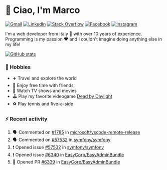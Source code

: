 # 👋 Ciao, I'm Marco

[![Gmail](https://img.shields.io/badge/Gmail-%23BB001B?style=flat-square&logo=gmail&logoColor=white)](mailto:gremo1982@gmail.com)
[![LinkedIn](https://img.shields.io/badge/LinkedIn-%230e76a8?style=flat-square&logo=linkedin)](https://www.linkedin.com/in/marco-polichetti)
[![Stack Overflow](https://img.shields.io/stackexchange/stackoverflow/r/220180?style=flat&logo=stackoverflow&label=Stack%20Overflow&color=%23F47F24)](https://stackoverflow.com/users/220180)
[![Facebook](https://img.shields.io/badge/-Facebook-%234267B2?style=flat-square&logo=facebook&logoColor=white)](https://www.facebook.com/marco.poliketti)
[![Instagram](https://img.shields.io/badge/-Instagram-%23C13584?style=flat-square&logo=instagram&logoColor=white)](https://www.instagram.com/marco.gremo)

I'm a web developer from Italy 🍕 with over 10 years of experience. Programming is my passion ❤️ and I couldn't imagine doing anything else in my life!

[![GitHub stats](https://github-readme-stats.vercel.app/api?username=gremo&show_icons=true&rank_icon=github&theme=transparent)](https://github.com/anuraghazra/github-readme-stats)

### 📅 Hobbies

- ✈️ Travel and explore the world
- 🍻 Enjoy free time with friends
- 🎥 Watch TV shows and movies
- 🕹️ Play my favorite videogame [Dead by Daylight](https://deadbydaylight.com)
- ⚽ Play tennis and five-a-side

### ⚡ Recent activity

<!--START_SECTION:activity-->
1. 🗣 Commented on [#1785](https://github.com/microsoft/vscode-remote-release/issues/1785#issuecomment-2194418386) in [microsoft/vscode-remote-release](https://github.com/microsoft/vscode-remote-release)
2. 🗣 Commented on [#57532](https://github.com/symfony/symfony/issues/57532#issuecomment-2191118353) in [symfony/symfony](https://github.com/symfony/symfony)
3. ❗ Opened issue [#57532](https://github.com/symfony/symfony/issues/57532) in [symfony/symfony](https://github.com/symfony/symfony)
4. ❗ Opened issue [#6340](https://github.com/EasyCorp/EasyAdminBundle/issues/6340) in [EasyCorp/EasyAdminBundle](https://github.com/EasyCorp/EasyAdminBundle)
5. 💪 Opened PR [#6339](https://github.com/EasyCorp/EasyAdminBundle/pull/6339) in [EasyCorp/EasyAdminBundle](https://github.com/EasyCorp/EasyAdminBundle)
<!--END_SECTION:activity-->
